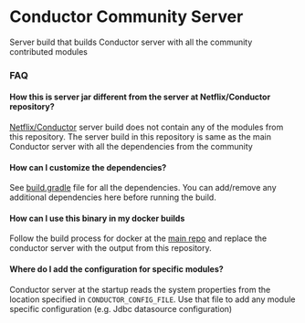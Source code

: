 # Conductor Community Server
Server build that builds Conductor server with all the community contributed modules

### FAQ
#### How this is server jar different from the server at Netflix/Conductor repository?
[Netflix/Conductor](https://github.com/Netflix/conductor/tree/main/server) server build does not contain any of the modules from this repository.
The server build in this repository is same as the main Conductor server with all the dependencies from the community 

#### How can I customize the dependencies?
See [build.gradle](build.gradle) file for all the dependencies. You can add/remove any additional dependencies here before running the build.

#### How can I use this binary in my docker builds
Follow the build process for docker at the [main repo](https://github.com/Netflix/conductor/tree/main/docker) and replace the conductor server with the output from this repository.

#### Where do I add the configuration for specific modules?
Conductor server at the startup reads the system  properties from the location specified in <code>CONDUCTOR_CONFIG_FILE</code>.
Use that file to add any module specific configuration (e.g. Jdbc datasource configuration)
